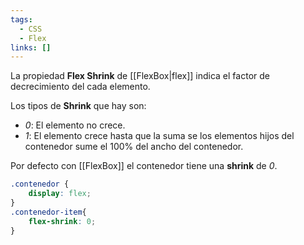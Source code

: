 ```yaml
---
tags:
  - CSS
  - Flex
links: []
---
```

La propiedad **Flex Shrink** de [[FlexBox|flex]] indica el factor de decrecimiento del cada elemento.

Los tipos de **Shrink** que hay son:
- *0*: El elemento no crece.
- *1*: El elemento crece hasta que la suma se los elementos hijos del contenedor sume el 100% del ancho del contenedor.

Por defecto con [[FlexBox]] el contenedor tiene una **shrink** de *0*.
```css
.contenedor {
	display: flex;
}
.contenedor-item{
	flex-shrink: 0;
}
```